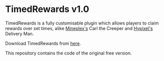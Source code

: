 # TimedRewards v1.0

TimedRewards is a fully customisable plugin which allows players to claim rewards over set times, alike [Mineplex's](http://mineplex.com/) Carl the Creeper and [Hypixel's](https://hypixel.net/threads/special-delivery-the-delivery-man-has-come.311298/) Delivery Man.

Download TimedRewards from [here](https://www.spigotmc.org/resources/timed-rewards.34008/).

This repository contains the code of the original free version.
